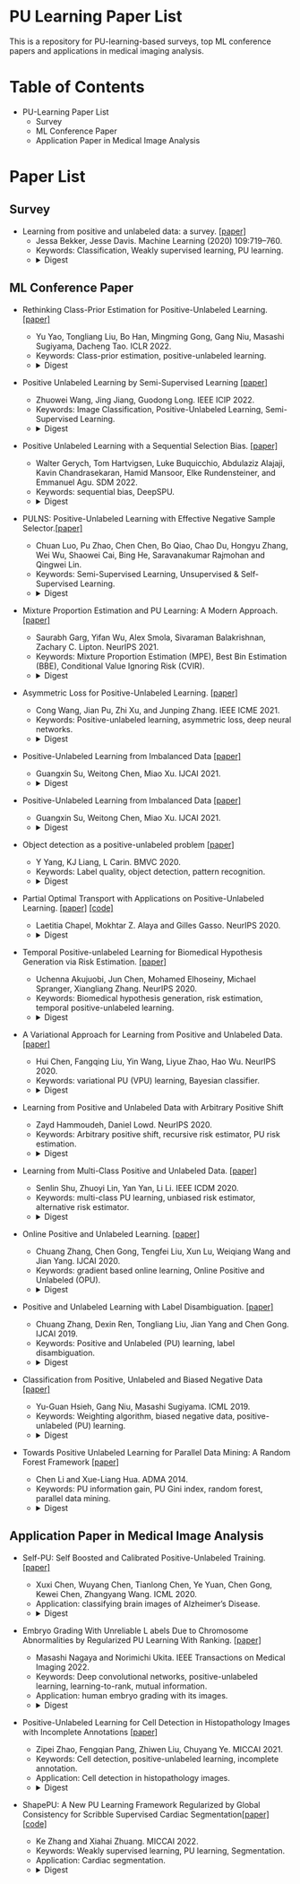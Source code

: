# PU Learning Paper List
This is a repository for PU-learning-based surveys, top ML conference papers and applications in medical imaging analysis.

# Table of Contents
- PU-Learning Paper List
  - Survey
  - ML Conference Paper
  - Application Paper in Medical Image Analysis

# Paper List
## Survey
- Learning from positive and unlabeled data: a survey. [[paper]](https://link.springer.com/content/pdf/10.1007/s10994-020-05877-5.pdf?pdf=button)
  - Jessa Bekker, Jesse Davis. Machine Learning (2020) 109:719–760.
  - Keywords: Classification, Weakly supervised learning, PU learning.
  - <details><summary>Digest</summary> This article provides a survey of the current state of the art in PU learning. It proposes seven key research questions that commonly arise in this field and provides a broad overview of how the field has tried to address them.
  


## ML Conference Paper

- Rethinking Class-Prior Estimation for Positive-Unlabeled Learning. [[paper]](https://openreview.net/pdf?id=aYAA-XHKyk)
  - Yu Yao, Tongliang Liu, Bo Han, Mingming Gong, Gang Niu, Masashi Sugiyama, Dacheng Tao. ICLR 2022.
  - Keywords: Class-prior estimation, positive-unlabeled learning.
  - <details><summary>Digest</summary>  In this paper, we rethink CPE for PU learning—can we remove the assumption to make CPE always valid? We show an affirmative answer by proposing Regrouping CPE (ReCPE) that builds an auxiliary probability distribution such that the support of the positive data distribution is never contained in the support of the negative data distribution. ReCPE can work with any CPE method by treating it as the base method. 
  
- Positive Unlabeled Learning by Semi-Supervised Learning [[paper]](https://ieeexplore.ieee.org/stamp/stamp.jsp?tp=&arnumber=9897738)
  - Zhuowei Wang, Jing Jiang, Guodong Long. IEEE ICIP 2022.
  - Keywords: Image Classification, Positive-Unlabeled Learning, Semi-Supervised Learning.
  - <details><summary>Digest</summary> formance degradation problem. To this end, we propose a novel SSL-based framework to tackle PU learning. Firstly, we introduce the dynamic increasing sampling strategy to progressively select both negative and positive samples from U data. Secondly, we adopt MixMatch to take full advantage of the unchosen samples in U data. Finally, we propose the Co-learning strategy that iteratively trains two independent networks with the selected samples to avoid the confirmation bias. 

- Positive Unlabeled Learning with a Sequential Selection Bias. [[paper]](https://epubs.siam.org/doi/pdf/10.1137/1.9781611977172.3)
  - Walter Gerych, Tom Hartvigsen, Luke Buquicchio, Abdulaziz Alajaji, Kavin Chandrasekaran, Hamid Mansoor, Elke Rundensteiner, and Emmanuel Agu. SDM 2022.
  - Keywords: sequential bias, DeepSPU.
  - <details><summary>Digest</summary> In this work, we propose a novel solution to tackling this open sequential bias problem, called DeepSPU. DeepSPU recovers missing labels by constructing a model of the sequentially biased labeling process itself. This labeling model is then learned jointly with the prediction model that infers the missing labels in an iterative training process. Further, we regulate this training using a theoretically-justified cost functions that prevent our model from converging to incorrect but low-cost solution.
  
 - PULNS: Positive-Unlabeled Learning with Effective Negative Sample Selector.[[paper]](https://ojs.aaai.org/index.php/AAAI/article/view/17064/16871)
   - Chuan Luo, Pu Zhao, Chen Chen, Bo Qiao, Chao Du, Hongyu Zhang, Wei Wu, Shaowei Cai, Bing He, Saravanakumar Rajmohan and Qingwei Lin. 
   - Keywords: Semi-Supervised Learning, Unsupervised & Self-Supervised Learning.
   - <details><summary>Digest</summary>  In this paper, we propose a novel PU learning approach dubbed PULNS, equipped with an effective negative sample selector, which is optimized by reinforcement learning. Our PULNS approach employs an effective negative sample selector as the agent responsible for selecting negative samples from the unlabeled data. While the selected, likely negative samples can be used to improve the classifier, the performance of classifier is also used as the reward to improve the selector through the REINFORCE algorithm. By alternating the updates of the selector and the classifier, the performance of both is improved.
  
- Mixture Proportion Estimation and PU Learning: A Modern Approach. [[paper]](https://proceedings.neurips.cc/paper/2021/file/47b4f1bfdf6d298682e610ad74b37dca-Paper.pdf)
  - Saurabh Garg, Yifan Wu, Alex Smola, Sivaraman Balakrishnan, Zachary C. Lipton. NeurIPS 2021.
  - Keywords:  Mixture Proportion Estimation (MPE), Best Bin Estimation (BBE), Conditional Value Ignoring Risk (CVIR).
  - <details><summary>Digest</summary> In this paper, we propose two simple techniques: Best Bin Estimation (BBE) (for MPE); and Conditional Value Ignoring Risk (CVIR), a simple objective for PU-learning. Both methods dominate previous approaches empirically, and for BBE, we establish formal guarantees that hold whenever we can train a model to cleanly separate out a small subset of positive examples. Our final algorithm (TED)^n, alternates between the two procedures, significantly improving both our mixture proportion estimator and classifier. 
  
- Asymmetric Loss for Positive-Unlabeled Learning. [[paper]](https://ieeexplore.ieee.org/stamp/stamp.jsp?arnumber=9428350)
  - Cong Wang, Jian Pu, Zhi Xu, and Junping Zhang. IEEE ICME 2021.
  - Keywords: Positive-unlabeled learning, asymmetric loss, deep neural networks.
  - <details><summary>Digest</summary> For the situation with selection bias on the labeled samples, we propose a heuristic method to automatically choose the hyper-parameter according to the class prior on the training data. Compared with previous approaches, our method only requires a slight modification of the conventional cross-entropy loss and is compatible with various deep neural networks in an end-to-end way. 

 - Positive-Unlabeled Learning from Imbalanced Data [[paper]](https://www.ijcai.org/proceedings/2021/0412.pdf)
   - Guangxin Su, Weitong Chen, Miao Xu. IJCAI 2021.
   -  <details><summary>Digest</summary> In this paper, we explore this problem and propose a general learning objective for PU learning targeting specially at imbalanced data. By this general learning objective, state-of- the-art PU methods based on optimizing a consis- tent risk estimator can be adapted to conquer the imbalance. We theoretically show that in expecta- tion, optimizing our learning objective is equivalent to learning a classifier on the oversampled balanced data with both P and N data available, and further provide an estimation error bound. 

- Positive-Unlabeled Learning from Imbalanced Data [[paper]](https://www.ijcai.org/proceedings/2021/0412.pdf)
  - Guangxin Su, Weitong Chen, Miao Xu. IJCAI 2021.
  -  <details><summary>Digest</summary> In this paper, we explore this problem and propose a general learning objective for PU learning targeting specially at imbalanced data. By this general learning objective, state-of- the-art PU methods based on optimizing a consis- tent risk estimator can be adapted to conquer the imbalance. We theoretically show that in expecta- tion, optimizing our learning objective is equivalent to learning a classifier on the oversampled balanced data with both P and N data available, and further provide an estimation error bound. 

- Object detection as a positive-unlabeled problem [[paper]](https://arxiv.org/pdf/2002.04672.pdf)
  - Y Yang, KJ Liang, L Carin. BMVC 2020.
  - Keywords: Label quality, object detection, pattern recognition. 
  - <details><summary>Digest</summary> Label quality is important for learning modern convolutional object detectors. However, the potentially large number and wide diversity of object instances that can be found in complex image scenes makes constituting complete annotations a challenging task; objects missing annotations can be observed in a variety of popular object detection datasets. These missing annotations can be problematic, as the standard cross-entropy loss employed to train object detection models treats classification as a positive-negative (PN) problem: unlabeled regions are implicitly assumed to be background. As such, any object missing a bounding box results in a confusing learning signal, the effects of which we observe empirically. To remedy this, we propose treating object detection as a positive-unlabeled (PU) problem, which removes the assumption that unlabeled regions must be negative. 
 
- Partial Optimal Transport with Applications on Positive-Unlabeled Learning. [[paper]](https://proceedings.neurips.cc/paper/2020/file/1e6e25d952a0d639b676ee20d0519ee2-Paper.pdf) [[code]](https://github.com/TAMU-VITA/Self-PU)
  - Laetitia Chapel, Mokhtar Z. Alaya and Gilles Gasso. NeurIPS 2020.
  - <details><summary>Digest</summary> we address the partial Wasserstein and Gromov-Wasserstein problems and propose exact algorithms to solve them. We showcase the new formulation in a positive-unlabeled (PU) learning application. To the best of our knowledge, this is the first application of optimal transport in this context and we first highlight that partial Wasserstein-based metrics prove effective in usual PU learning settings. We then demonstrate that partial Gromov-Wasserstein metrics are efficient in scenarii in which the samples from the positive and the unlabeled datasets come from different domains or have different features.
  
 - Temporal Positive-unlabeled Learning for Biomedical Hypothesis Generation via Risk Estimation. [[paper]](https://proceedings.neurips.cc/paper/2020/hash/310614fca8fb8e5491295336298c340f-Abstract.html)
   - Uchenna Akujuobi, Jun Chen, Mohamed Elhoseiny, Michael Spranger, Xiangliang Zhang. NeurIPS 2020.
   - Keywords: Biomedical hypothesis generation, risk estimation, temporal positive-unlabeled learning.
   -  <details><summary>Digest</summary> Most existing methods fail to truly capture the temporal dynamics of scientific term relations and also assume unobserved connections to be irrelevant (i.e., in a positive-negative (PN) learning setting). To break these limits, we formulate this HG problem as future connectivity prediction task on a dynamic attributed graph via positive-unlabeled (PU) learning. Then, the key is to capture the temporal evolution of node pair (term pair) relations from just the positive and unlabeled data. We propose a variational inference model to estimate the positive prior, and incorporate it in the learning of node pair embeddings, which are then used for link prediction. 
  
- A Variational Approach for Learning from Positive and Unlabeled Data. [[paper]](https://proceedings.neurips.cc/paper/2020/hash/aa0d2a804a3510442f2fd40f2100b054-Abstract.html)
  - Hui Chen, Fangqing Liu, Yin Wang, Liyue Zhao, Hao Wu. NeurIPS 2020.
  - Keywords: variational PU (VPU) learning, Bayesian classifier.
  - <details><summary>Digest</summary> In this paper, we introduce a variational principle for PU learning that allows us to quantitatively evaluate the modeling error of the Bayesian classiﬁer directly from given data. This leads to a loss function which can be efﬁciently calculated without involving class prior estimation or any other intermediate estimation problems, and the variational learning method can then be employed to optimize the classiﬁer under general conditions. 
  
 - Learning from Positive and Unlabeled Data with Arbitrary Positive Shift
   - Zayd Hammoudeh, Daniel Lowd. NeurIPS 2020.
   - Keywords: Arbitrary positive shift, recursive risk estimator, PU risk estimation.
   -  <details><summary>Digest</summary> This paper shows that PU learning is possible even with arbitrarily non-representative positive data given unlabeled data from the source and target distributions. Our key insight is that only the negative class's distribution need be fixed. We integrate this into two statistically consistent methods to address arbitrary positive bias - one approach combines negative-unlabeled learning with unlabeled-unlabeled learning while the other uses a novel, recursive risk estimator.
  
- Learning from Multi-Class Positive and Unlabeled Data. [[paper]](https://ieeexplore.ieee.org/stamp/stamp.jsp?arnumber=9338280)
  - Senlin Shu, Zhuoyi Lin, Yan Yan, Li Li. IEEE ICDM 2020.
  - Keywords: multi-class PU learning, unbiased risk estimator, alternative risk estimator.
  - <details><summary>Digest</summary> In this paper, we present an unbiased estimator of the original classification risk for multi-class PU learning, and show that the direct empirical risk minimization suffers from the severe overfitting problem because the risk is unbounded below. To address this problem, we propose an alternative risk estimator, and theoretically establish an estimation error bound. We show that the estimation error of its empirical risk minimizer achieves the optimal parametric convergence rate. 
  
- Online Positive and Unlabeled Learning. [[paper]](https://www.researchgate.net/profile/Sujit-Gujar/publication/342796625_FNNC_Achieving_Fairness_through_Neural_Networks/links/5f310916458515b7291205ad/FNNC-Achieving-Fairness-through-Neural-Networks.pdf)
  - Chuang Zhang, Chen Gong, Tengfei Liu, Xun Lu, Weiqiang Wang and Jian Yang. IJCAI 2020.
  - Keywords: gradient based online learning, Online Positive and Unlabeled (OPU).
  - <details><summary>Digest</summary> This paper proposes a novel positive and unlabeled learning algorithm in an online training mode, which trains a classifier solely on the positive and unlabeled data arriving in a sequential order. Specifically, we adopt an unbiased estimate for the loss induced by the arriving positive or unlabeled examples at each time. Then we show that for any coming new single datum, the model can be updated independently and incrementally by gradient based online learning method. Furthermore, we extend our method to tackle the cases when more than one example is received at each time. 
  
- Positive and Unlabeled Learning with Label Disambiguation. [[paper]](https://www.ijcai.org/proceedings/2019/0590.pdf)
  - Chuang Zhang, Dexin Ren, Tongliang Liu, Jian Yang and Chen Gong. IJCAI 2019.
  - Keywords: Positive and Unlabeled (PU) learning, label disambiguation.
  - <details><summary>Digest</summary> This paper proposes a novel algorithm dubbed as “Positive and Unlabeled learning with Label Disambiguation” (PULD). We first regard all the unlabeled examples in PU learning as ambiguously labeled as positive and negative, and then employ the margin-based label disambiguation strategy, which enlarges the margin of classifier response between the most likely label and the less likely one, to find the unique ground-truth label of each unlabeled example. Theoretically, we derive the generalization error bound of the proposed method by analyzing its Rademacher complexity. 
  
 - Classification from Positive, Unlabeled and Biased Negative Data [[paper]](https://proceedings.mlr.press/v97/hsieh19c/hsieh19c.pdf)
   - Yu-Guan Hsieh, Gang Niu, Masashi Sugiyama. ICML 2019.
   - Keywords: Weighting algorithm, biased negative data, positive-unlabeled (PU) learning.
   - <details><summary>Digest</summary> This paper studies a novel classification framework which incorporates such biased N (bN) data in PU learning. We provide a method based on empirical risk minimization to address this PUbN classification problem. Our approach can be regarded as a novel example-weighting algorithm, with the weight of each example computed through a preliminary step that draws inspiration from PU learning. We also derive an estimation error bound for the proposed method. 
  
- Towards Positive Unlabeled Learning for Parallel Data Mining: A Random Forest Framework [[paper]](https://www.researchgate.net/profile/Chen-Li-93/publication/269040485_Towards_Positive_Unlabeled_Learning_for_Parallel_Data_Mining_A_Random_Forest_Framework/links/54a9f99d0cf257a6360d5b7f/Towards-Positive-Unlabeled-Learning-for-Parallel-Data-Mining-A-Random-Forest-Framework.pdf)
  - Chen Li and Xue-Liang Hua. ADMA 2014.
  - Keywords: PU information gain, PU Gini index, random forest, parallel data mining.
  - <details><summary>Digest</summary> We investigate widely used Positive and Unlabeled (PU) learning algorithms including PU information gain and a newly developed PU Gini index combining with popular parallel computing framework - Random Forest (RF), thereby enabling parallel data mining to learn from only positive and unlabeled samples. The proposed framework, termed PURF (Positive Un- labeled Random Forest), is able to learn from positive and unlabeled instances and achieve comparable classifcation performance with RF trained by fully la- beled data through parallel computing according to experiments on both synthetic and real-world UCI datasets. 
  
  
  
## Application Paper in Medical Image Analysis
  
- Self-PU: Self Boosted and Calibrated Positive-Unlabeled Training. [[paper]](https://proceedings.mlr.press/v119/chen20b/chen20b.pdf)
  - Xuxi Chen, Wuyang Chen, Tianlong Chen, Ye Yuan, Chen Gong, Kewei Chen, Zhangyang Wang. ICML 2020.
  - Application: classifying brain images of Alzheimer’s Disease.
  - <details><summary>Digest</summary> This paper proposed a novel Self-PU learning framework, which seamlessly integrates PU learning and self-training. Self-PU highlights three “self”-oriented building blocks: a self-paced training algorithm that adaptively discovers and augments confident positive/negative examples as the training proceeds; a self-reweighted, instance-aware loss; and a self-distillation scheme that introduces teacher-students learning as an effective regularization for PU learning. 

- Embryo Grading With Unreliable L abels Due to Chromosome Abnormalities by Regularized PU Learning With Ranking. [[paper]](https://ieeexplore.ieee.org/stamp/stamp.jsp?arnumber=9606688&tag=1)
  - Masashi Nagaya and Norimichi Ukita. IEEE Transactions on Medical Imaging 2022.
  - Keywords: Deep convolutional networks, positive-unlabeled learning, learning-to-rank, mutual information.
  - Application: human embryo grading with its images.
  - <details><summary>Digest</summary> For alleviating an adverse effect of the unreliable labels, our method employs Positive-Unlabeled (PU) learning so that live birth and non-live birth are labeled as positive and unlabeled, respectively, where unlabeled samples contain both positive and negative samples. In our method, this PU learning on a deep CNN is improved by a learning-to-rank scheme. While the original learning-to- rank scheme is designed for positive-negative learning, it is extended to PU learning. Furthermore, overfitting in this PU learning is alleviated by regularization with mutual information.
  
- Positive-Unlabeled Learning for Cell Detection in Histopathology Images with Incomplete Annotations [[paper]](https://arxiv.org/pdf/2106.15918.pdf)
  - Zipei Zhao, Fengqian Pang, Zhiwen Liu, Chuyang Ye. MICCAI 2021.
  - Keywords: Cell detection, positive-unlabeled learning, incomplete annotation.
  - Application: Cell detection in histopathology images.
  - <details><summary>Digest</summary>  In this work, to address the problem of incomplete annotations, we formulate the training of detection networks as a positive-unlabeled learning problem. Specifically, the classification loss in network training is revised to take into account incomplete annotations, where the terms corresponding to negative samples are approximated with the true positive samples and the other sam- ples of which the labels are unknown.
  
- ShapePU: A New PU Learning Framework Regularized by Global Consistency for Scribble Supervised Cardiac Segmentation[[paper]](https://arxiv.org/pdf/2206.02118.pdf)[[code]](https://github.com/BWGZK/ShapePU)
  - Ke Zhang and Xiahai Zhuang. MICCAI 2022.
  - Keywords: Weakly supervised learning, PU learning, Segmentation.
  - Application: Cardiac segmentation.
  - <details><summary>Digest</summary> We propose a new scribble-guided method for cardiac segmentation, based on the Positive-Unlabeled (PU) learning framework and global consistency regularization, and termed as ShapePU. To leverage unlabeled pixels via PU learning, we first present an Expectation-Maximization (EM) algorithm to estimate the proportion of each class in the unlabeled pixels. Given the estimated ratios, we then introduce the marginal probability maximization to identify the classes of unlabeled pixels. To exploit shape knowledge, we apply cutout operations to training images, and penalize the inconsistent segmentation results. 
